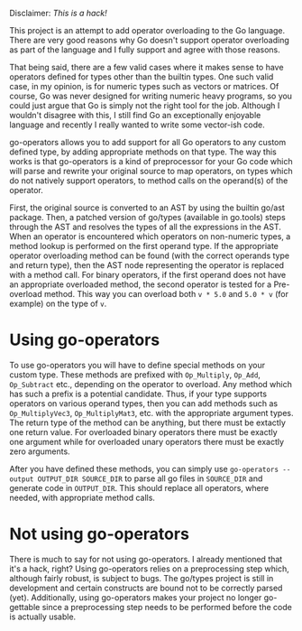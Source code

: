 Disclaimer: *This is a hack!*

This project is an attempt to add operator overloading to the Go language. There
are very good reasons why Go doesn't support operator overloading as part of
the language and I fully support and agree with those reasons.

That being said, there are a few valid cases where it makes sense to have
operators defined for types other than the builtin types. One such valid
case, in my opinion, is for numeric types such as vectors or matrices. Of course,
Go was never designed for writing numeric heavy programs, so you could just
argue that Go is simply not the right tool for the job. Although I wouldn't
disagree with this, I still find Go an exceptionally enjoyable language and
recently I really wanted to write some vector-ish code.

go-operators allows you to add support for all Go operators to any custom
defined type, by adding appropriate methods on that type. The way this works is
that go-operators is a kind of preprocessor for your Go code which will parse
and rewrite your original source to map operators, on types which do not natively
support operators, to method calls on the operand(s) of the operator.

First, the original source is converted to an AST by using the builtin go/ast package.
Then, a patched version of go/types (available in go.tools) steps through the
AST and resolves the types of all the expressions in the AST. When an operator
is encountered which operators on non-numeric types, a method lookup is
performed on the first operand type. If the appropriate operator overloading
method can be found (with the correct operands type and return type), then the
AST node representing the operator is replaced with a method call. For binary
operators, if the first operand does not have an appropriate overloaded method,
the second operator is tested for a Pre- overload method. This way you can
overload both `v * 5.0` and `5.0 * v` (for example) on the type of `v`.

# Using go-operators
To use go-operators you will have to define special methods on your custom type.
These methods are prefixed with `Op_Multiply`, `Op_Add`, `Op_Subtract` etc.,
depending on the operator to overload. Any method which has such a prefix is
a potential candidate. Thus, if your type supports operators on various operand
types, then you can add methods such as `Op_MultiplyVec3`, `Op_MultiplyMat3`,
etc. with the appropriate argument types. The return type of the method can be
anything, but there must be extactly one return value. For overloaded binary
operators there must be exactly one argument while for overloaded unary operators
there must be exactly zero arguments.

After you have defined these methods, you can simply use
`go-operators --output OUTPUT_DIR SOURCE_DIR` to parse all go files in
`SOURCE_DIR` and generate code in `OUTPUT_DIR`. This should replace all operators,
where needed, with appropriate method calls.

# Not using go-operators
There is much to say for not using go-operators. I already mentioned that it's
a hack, right? Using go-operators relies on a preprocessing step which, although
fairly robust, is subject to bugs. The go/types project is still in development
and certain constructs are bound not to be correctly parsed (yet). Additionally,
using go-operators makes your project no longer go-gettable since a preprocessing
step needs to be performed before the code is actually usable.
